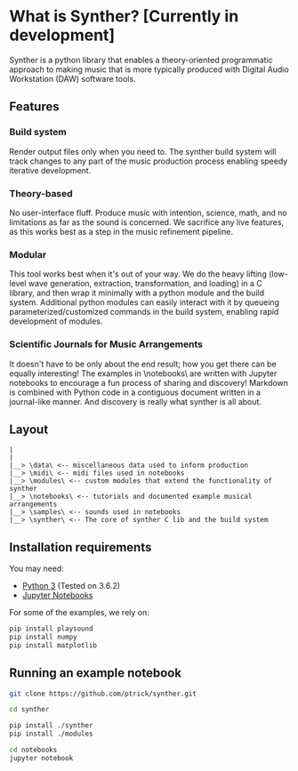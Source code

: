 # What is Synther? [Currently in development]

Synther is a python library that enables a theory-oriented programmatic approach to making music that is more typically produced with Digital Audio Workstation (DAW) software tools.

## Features

### Build system

Render output files only when you need to. The synther build system will track changes to any part of the music production process enabling speedy iterative development.

### Theory-based

No user-interface fluff. Produce music with intention, science, math, and no limitations as far as the sound is concerned. We sacrifice any live features, as this works best as a step in the music refinement pipeline.

### Modular

This tool works best when it's out of your way. We do the heavy lifting (low-level wave generation, extraction, transformation, and loading) in a C library, and then wrap it minimally with a python module and the build system. Additional python modules can easily interact with it by queueing parameterized/customized commands in the build system, enabling rapid development of modules.

### Scientific Journals for Music Arrangements

It doesn't have to be only about the end result; how you get there can be equally interesting! The examples in \notebooks\ are written with Jupyter notebooks to encourage a fun process of sharing and discovery! Markdown is combined with Python code in a contiguous document written in a journal-like manner. And discovery is really what synther is all about.

## Layout

```
|
|
|__> \data\ <-- miscellaneous data used to inform production
|__> \midi\ <-- midi files used in notebooks
|__> \modules\ <-- custom modules that extend the functionality of synther
|__> \notebooks\ <-- tutorials and documented example musical arrangements
|__> \samples\ <-- sounds used in notebooks
|__> \synther\ <-- The core of synther C lib and the build system
```

## Installation requirements

You may need:

* [Python 3](https://www.python.org/downloads/) (Tested on 3.6.2)
* [Jupyter Notebooks](https://jupyter.org/)

For some of the examples, we rely on:

```bash
pip install playsound
pip install numpy
pip install matplotlib
```

## Running an example notebook

```bash
git clone https://github.com/ptrick/synther.git

cd synther

pip install ./synther
pip install ./modules

cd notebooks
jupyter notebook
```